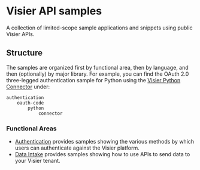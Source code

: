 # Visier API samples
A collection of limited-scope sample applications and snippets using public Visier APIs.

## Structure
The samples are organized first by functional area, then by language, and then (optionally) by major library. For example, you can find the OAuth 2.0 three-legged authentication sample for Python using the [Visier Python Connector](https://github.com/visier/connector-python) under:
```
authentication
    oauth-code
        python
            connector
```

### Functional Areas
* [Authentication](authentication) provides samples showing the various methods by which users can authenticate against the Visier platform.
* [Data Intake](data-intake) provides samples showing how to use APIs to send data to your Visier tenant.